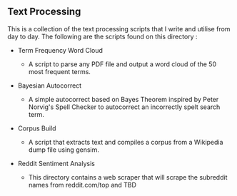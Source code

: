 ## Text Processing
This is a collection of the text processing scripts that I write and utilise from day to day. The following are the scripts found on this directory :

* Term Frequency Word Cloud 
  * A script to parse any PDF file and output a word cloud of the 50 most frequent terms.

* Bayesian Autocorrect
  * A simple autocorrect based on Bayes Theorem inspired by Peter Norvig's Spell Checker to autocorrect an incorrectly spelt search term. 

* Corpus Build
  * A script that extracts text and compiles a corpus from a Wikipedia dump file using gensim. 

* Reddit Sentiment Analysis
  * This directory contains a web scraper that will scrape the subreddit names from reddit.com/top and TBD

